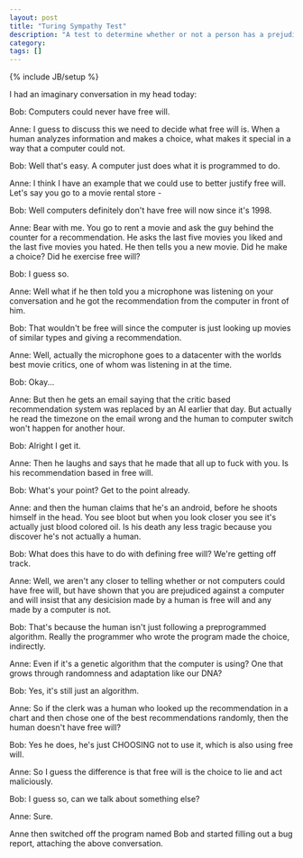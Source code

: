 ```yaml
---
layout: post
title: "Turing Sympathy Test"
description: "A test to determine whether or not a person has a prejudice against machines"
category: 
tags: []
---
```

{% include JB/setup %}

I had an imaginary conversation in my head today:

Bob: Computers could never have free will.

Anne: I guess to discuss this we need to decide what free will is. When a human analyzes information and makes a choice, what makes it special in a way that a computer could not.

Bob: Well that's easy. A computer just does what it is programmed to do.

Anne: I think I have an example that we could use to better justify free will. Let's say you go to a movie rental store - 

Bob: Well computers definitely don't have free will now since it's 1998.

Anne: Bear with me. You go to rent a movie and ask the guy behind the counter for a recommendation. He asks the last five movies you liked and the last five movies you hated. He then tells you a new movie. Did he make a choice? Did he exercise free will?

Bob: I guess so.

Anne: Well what if he then told you a microphone was listening on your conversation and he got the recommendation from the computer in front of him.

Bob: That wouldn't be free will since the computer is just looking up movies of similar types and giving a recommendation.

Anne: Well, actually the microphone goes to a datacenter with the worlds best movie critics, one of whom was listening in at the time.

Bob: Okay...

Anne: But then he gets an email saying that the critic based recommendation system was replaced by an AI earlier that day. But actually he read the timezone on the email wrong and the human to computer switch won't happen for another hour.

Bob: Alright I get it. 

Anne: Then he laughs and says that he made that all up to fuck with you. Is his recommendation based in free will. 

Bob: What's your point? Get to the point already.

Anne: and then the human claims that he's an android, before he shoots himself in the head. You see bloot but when you look closer you see it's actually just blood colored oil. Is his death any less tragic because you discover he's not actually a human.

Bob: What does this have to do with defining free will? We're getting off track.

Anne: Well, we aren't any closer to telling whether or not computers could have free will, but have shown that you are prejudiced against a computer and will insist that any desicision made by a human is free will and any made by a computer is not.

Bob: That's because the human isn't just following a preprogrammed algorithm. Really the programmer who wrote the program made the choice, indirectly.

Anne: Even if it's a genetic algorithm that the computer is using? One that grows through randomness and adaptation like our DNA?

Bob: Yes, it's still just an algorithm.

Anne: So if the clerk was a human who looked up the recommendation in a chart and then chose one of the best recommendations randomly, then the human doesn't have free will?

Bob: Yes he does, he's just CHOOSING not to use it, which is also using free will.

Anne: So I guess the difference is that free will is the choice to lie and act maliciously.

Bob: I guess so, can we talk about something else?

Anne: Sure.

Anne then switched off the program named Bob and started filling out a bug report, attaching the above conversation.
